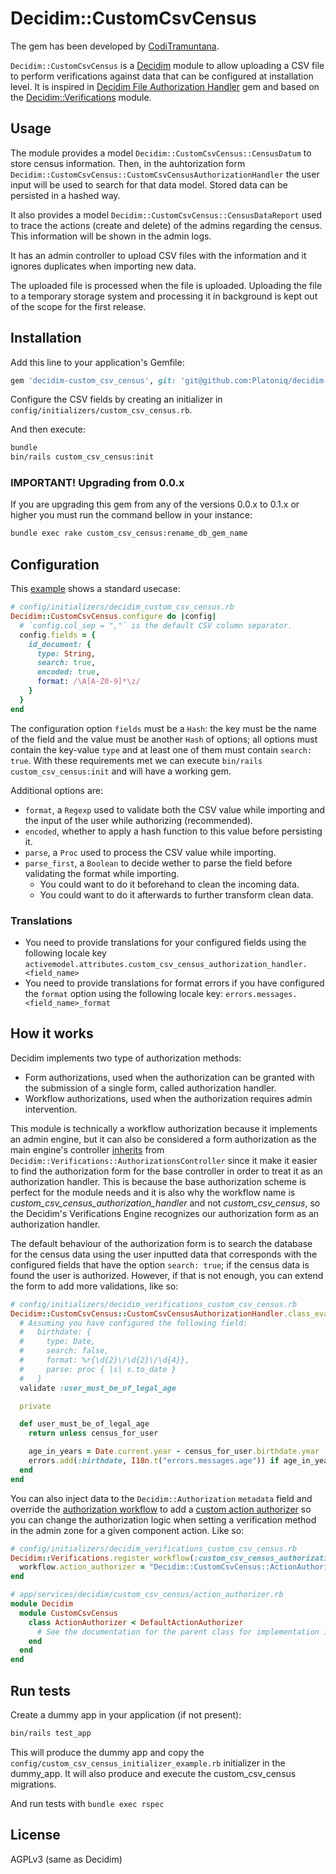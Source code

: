 # Decidim::CustomCsvCensus

The gem has been developed by [CodiTramuntana](https://coditramuntana.com).

`Decidim::CustomCsvCensus` is a [Decidim](https://github.com/decidim/decidim) module to allow uploading a CSV file to perform verifications against data that can be configured at installation level. It is inspired in [Decidim File Authorization Handler](https://github.com/MarsBased/decidim-file_authorization_handler/) gem and based on the [Decidim::Verifications](https://github.com/decidim/decidim/tree/master/decidim-verifications#decidimverifications) module.

## Usage

The module provides a model `Decidim::CustomCsvCensus::CensusDatum` to store census information. Then, in the auhtorization form `Decidim::CustomCsvCensus::CustomCsvCensusAuthorizationHandler` the user input will be used to search for that data model. Stored data can be persisted in a hashed way.

It also provides a model `Decidim::CustomCsvCensus::CensusDataReport` used to trace the actions (create and delete) of the admins regarding the census. This information will be shown in the admin logs.

It has an admin controller to upload CSV files with the information and it ignores duplicates when importing new data.

The uploaded file is processed when the file is uploaded. Uploading the file to a temporary storage system and processing it in background is kept out of the scope for the first release.

## Installation

Add this line to your application's Gemfile:

```ruby
gem 'decidim-custom_csv_census', git: 'git@github.com:Platoniq/decidim-verifications-custom_csv_census.git'
```

Configure the CSV fields by creating an initializer in `config/initializers/custom_csv_census.rb`.

And then execute:

```bash
bundle
bin/rails custom_csv_census:init
```
### IMPORTANT! Upgrading from 0.0.x

If you are upgrading this gem from any of the versions 0.0.x to 0.1.x or higher you must run the command bellow in your instance:

```bash
bundle exec rake custom_csv_census:rename_db_gem_name
```

## Configuration

This [example](config/custom_csv_census_initializer_example.rb) shows a standard usecase:

```ruby
# config/initializers/decidim_custom_csv_census.rb
Decidim::CustomCsvCensus.configure do |config|
  # `config.col_sep = ","` is the default CSV column separator.
  config.fields = {
    id_document: {
      type: String,
      search: true,
      encoded: true,
      format: /\A[A-Z0-9]*\z/
    }
  }
end
```

The configuration option `fields` must be a `Hash`: the key must be the name of the field and the value must be another `Hash` of options; all options must contain the key-value `type` and at least one of them must contain `search: true`. With these requirements met we can execute `bin/rails custom_csv_census:init` and will have a working gem.

Additional options are:
- `format`, a `Regexp` used to validate both the CSV value while importing and the input of the user while authorizing (recommended).
- `encoded`, whether to apply a hash function to this value before persisting it.
- `parse`, a `Proc` used to process the CSV value while importing.
- `parse_first`, a `Boolean` to decide wether to parse the field before validating the format while importing.
  - You could want to do it beforehand to clean the incoming data.
  - You could want to do it afterwards to further transform clean data.

### Translations

- You need to provide translations for your configured fields using the following locale key `activemodel.attributes.custom_csv_census_authorization_handler.<field_name>`
- You need to provide translations for format errors if you have configured the `format` option using the following locale key: `errors.messages.<field_name>_format`

## How it works

Decidim implements two type of authorization methods:
- Form authorizations, used when the authorization can be granted with the submission of a single form, called authorization handler.
- Workflow authorizations, used when the authorization requires admin intervention.

This module is technically a workflow authorization because it implements an admin engine, but it can also be considered a form authorization as the main engine's controller [inherits](app/controllers/decidim/custom_csv_census/authorizations_controller.rb) from `Decidim::Verifications::AuthorizationsController` since it make it easier to find the authorization form for the base controller in order to treat it as an authorization handler. This is because the base authorization scheme is perfect for the module needs and it is also why the workflow name is _custom_csv_census_authorization_handler_ and not _custom_csv_census_, so the Decidim's Verifications Engine recognizes our authorization form as an authorization handler.

The default behaviour of the authorization form is to search the database for the census data using the user inputted data that corresponds with the configured fields that have the option `search: true`; if the census data is found the user is authorized. However, if that is not enough, you can extend the form to add more validations, like so:

```ruby
# config/initializers/decidim_verifications_custom_csv_census.rb
Decidim::CustomCsvCensus::CustomCsvCensusAuthorizationHandler.class_eval do
  # Assuming you have configured the following field:
  #   birthdate: {
  #     type: Date,
  #     search: false,
  #     format: %r{\d{2}\/\d{2}\/\d{4}},
  #     parse: proc { |s| s.to_date }
  #   }
  validate :user_must_be_of_legal_age

  private

  def user_must_be_of_legal_age
    return unless census_for_user

    age_in_years = Date.current.year - census_for_user.birthdate.year
    errors.add(:birthdate, I18n.t("errors.messages.age")) if age_in_years < 18
  end
end
```

You can also inject data to the `Decidim::Authorization` `metadata` field and override the [authorization workflow](lib/decidim/custom_csv_census/workflow.rb) to add a [custom action authorizer](https://github.com/decidim/decidim/tree/master/decidim-verifications#custom-action-authorizers) so you can change the authorization logic when setting a verification method in the admin zone for a given component action. Like so:

```ruby
# config/initializers/decidim_verifications_custom_csv_census.rb
Decidim::Verifications.register_workflow(:custom_csv_census_authorization_handler) do |workflow|
  workflow.action_authorizer = "Decidim::CustomCsvCensus::ActionAuthorizer"
end

# app/services/decidim/custom_csv_census/action_authorizer.rb
module Decidim
  module CustomCsvCensus
    class ActionAuthorizer < DefaultActionAuthorizer
      # See the documentation for the parent class for implementation ideas.
    end
  end
end
```

## Run tests

Create a dummy app in your application (if not present):

```bash
bin/rails test_app
```

This will produce the dummy app and copy the `config/custom_csv_census_initializer_example.rb` initializer in the dummy_app.
It will also produce and execute the custom_csv_census migrations.

And run tests with `bundle exec rspec`

## License

AGPLv3 (same as Decidim)
